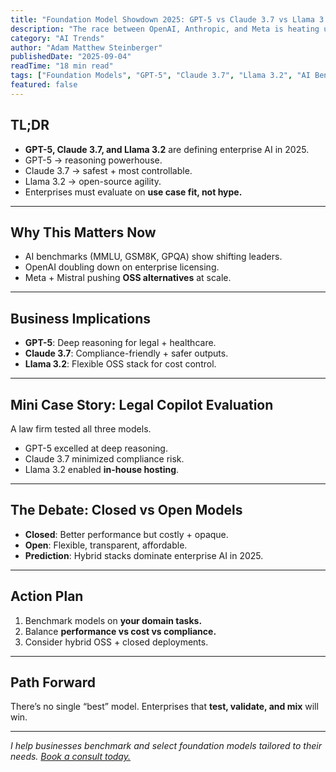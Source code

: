 ```yaml
---
title: "Foundation Model Showdown 2025: GPT-5 vs Claude 3.7 vs Llama 3.2"
description: "The race between OpenAI, Anthropic, and Meta is heating up. Who’s leading in accuracy, speed, and enterprise adoption?"
category: "AI Trends"
author: "Adam Matthew Steinberger"
publishedDate: "2025-09-04"
readTime: "18 min read"
tags: ["Foundation Models", "GPT-5", "Claude 3.7", "Llama 3.2", "AI Benchmarks"]
featured: false
---
```


## TL;DR
- **GPT-5, Claude 3.7, and Llama 3.2** are defining enterprise AI in 2025.  
- GPT-5 → reasoning powerhouse.  
- Claude 3.7 → safest + most controllable.  
- Llama 3.2 → open-source agility.  
- Enterprises must evaluate on **use case fit, not hype.**  

---

## Why This Matters Now

- AI benchmarks (MMLU, GSM8K, GPQA) show shifting leaders.  
- OpenAI doubling down on enterprise licensing.  
- Meta + Mistral pushing **OSS alternatives** at scale.  

---

## Business Implications

- **GPT-5**: Deep reasoning for legal + healthcare.  
- **Claude 3.7**: Compliance-friendly + safer outputs.  
- **Llama 3.2**: Flexible OSS stack for cost control.  

---

## Mini Case Story: Legal Copilot Evaluation

A law firm tested all three models.  
- GPT-5 excelled at deep reasoning.  
- Claude 3.7 minimized compliance risk.  
- Llama 3.2 enabled **in-house hosting**.  

---

## The Debate: Closed vs Open Models

- **Closed**: Better performance but costly + opaque.  
- **Open**: Flexible, transparent, affordable.  
- **Prediction**: Hybrid stacks dominate enterprise AI in 2025.  

---

## Action Plan

1. Benchmark models on **your domain tasks.**  
2. Balance **performance vs cost vs compliance.**  
3. Consider hybrid OSS + closed deployments.  

---

## Path Forward

There’s no single “best” model. Enterprises that **test, validate, and mix** will win.  

---

*I help businesses benchmark and select foundation models tailored to their needs. [Book a consult today.](/services/ai-consulting)*

